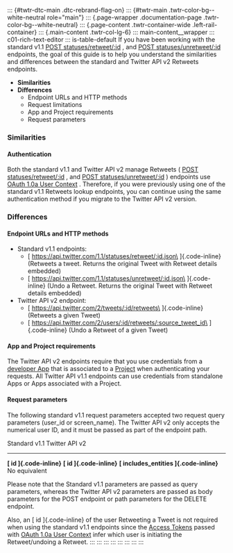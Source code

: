 ::: {#twtr-dtc-main .dtc-rebrand-flag-on}
::: {#twtr-main .twtr-color-bg--white-neutral role="main"}
::: {.page-wrapper .documentation-page .twtr-color-bg--white-neutral}
::: {.page-content .twtr-container-wide .left-rail-container}
::: {.main-content .twtr-col-lg-6}
::: main-content__wrapper
::: c01-rich-text-editor
::: is-table-default
If you have been working with the standard v1.1 [POST
statuses/retweet/:id](https://developer.twitter.com/en/docs/twitter-api/v1/tweets/post-and-engage/api-reference/post-statuses-retweet-id)
, and [POST
statuses/unretweet/:id](https://developer.twitter.com/en/docs/twitter-api/v1/tweets/post-and-engage/api-reference/post-statuses-unretweet-id)
endpoints, the goal of this guide is to help you understand the
similarities and differences between the standard and Twitter API v2
Retweets endpoints.

-   **Similarities**
-   **Differences**
    -   Endpoint URLs and HTTP methods
    -   Request limitations
    -   App and Project requirements
    -   Request parameters

### Similarities

#### Authentication

Both the standard v1.1 and Twitter API v2 manage Retweets ( [POST
statuses/retweet/:id](https://developer.twitter.com/en/docs/twitter-api/v1/tweets/post-and-engage/api-reference/post-statuses-retweet-id)
, and [POST
statuses/unretweet/:id](https://developer.twitter.com/en/docs/twitter-api/v1/tweets/post-and-engage/api-reference/post-statuses-unretweet-id)
) endpoints use [OAuth 1.0a User
Context](https://developer.twitter.com/content/developer-twitter/en/docs/authentication/oauth-1-0a)
. Therefore, if you were previously using one of the standard v1.1
Retweets lookup endpoints, you can continue using the same
authentication method if you migrate to the Twitter API v2 version.

### Differences

#### Endpoint URLs and HTTP methods

-   Standard v1.1 endpoints:
    -   [ https://api.twitter.com/1.1/statuses/retweet/:id.json\
        ]{.code-inline} (Retweets a tweet. Returns the original Tweet
        with Retweet details embedded)
    -   [ https://api.twitter.com/1.1/statuses/unretweet/:id.json\
        ]{.code-inline} (Undo a Retweet. Returns the original Tweet with
        Retweet details embedded)
-   Twitter API v2 endpoint:
    -   [ https://api.twitter.com/2/tweets/:id/retweets\
        ]{.code-inline} (Retweets a given Tweet)
    -   [ https://api.twitter.com/2/users/:id/retweets/:source_tweet_id\
        ]{.code-inline} (Undo a Retweet of a given Tweet)

#### App and Project requirements

The Twitter API v2 endpoints require that you use credentials from a
[developer App](/en/docs/apps) that is associated to a
[Project](/en/docs/projects) when authenticating your requests. All
Twitter API v1.1 endpoints can use credentials from standalone Apps or
Apps associated with a Project.

#### Request parameters

The following standard v1.1 request parameters accepted two request
query parameters (user_id or screen_name). The Twitter API v2 only
accepts the numerical user ID, and it must be passed as part of the
endpoint path.

  Standard v1.1                             Twitter API v2
  ----------------------------------------- --------------------------
  **[ id ]{.code-inline}**                  **[ id ]{.code-inline}**
  **[ includes_entities ]{.code-inline}**   No equivalent

Please note that the Standard v1.1 parameters are passed as query
parameters, whereas the Twitter API v2 parameters are passed as body
parameters for the POST endpoint or path parameters for the DELETE
endpoint.

Also, an [ id ]{.code-inline} of the user Retweeting a Tweet is not
required when using the standard v1.1 endpoints since the [Access
Tokens](/en/docs/authentication/oauth-1-0a/obtaining-user-access-tokens)
passed with [OAuth 1.0a User
Context](/en/docs/authentication/oauth-1-0a) infer which user is
initiating the Retweet/undoing a Retweet.
:::
:::
:::
:::
:::
:::
:::
:::
